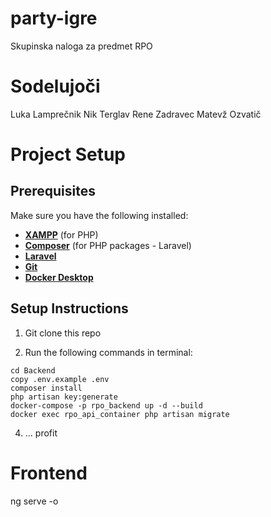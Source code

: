 # party-igre
Skupinska naloga za predmet RPO

# Sodelujoči
Luka Lamprečnik
Nik Terglav
Rene Zadravec
Matevž Ozvatič


# Project Setup

## Prerequisites
Make sure you have the following installed:
- **[XAMPP](https://www.apachefriends.org/index.html)** (for PHP)
- **[Composer](https://getcomposer.org/)** (for PHP packages - Laravel)
- **[Laravel](https://laravel.com/)**
- **[Git](https://git-scm.com/)**
- **[Docker Desktop](https://www.docker.com/products/docker-desktop)**

## Setup Instructions

1. Git clone this repo

2. Run the following commands in terminal:
```
cd Backend
copy .env.example .env
composer install
php artisan key:generate
docker-compose -p rpo_backend up -d --build
docker exec rpo_api_container php artisan migrate
```
4. ... profit


# Frontend 
ng serve -o